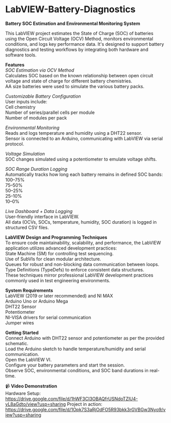 # LabVIEW-Battery-Diagnostics  

**Battery SOC Estimation and Environmental Monitoring System**  

This LabVIEW project estimates the State of Charge (SOC) of batteries using the Open Circuit Voltage (OCV) Method, monitors environmental conditions, and logs key performance data. It's designed to support battery diagnostics and testing workflows by integrating both hardware and software tools.  

**Features**  
*SOC Estimation via OCV Method*  
Calculates SOC based on the known relationship between open circuit voltage and state of charge for different battery chemistries.  
AA size batteries were used to simulate the various battery packs.  

*Customizable Battery Configuration*  
User inputs include:  
Cell chemistry   
Number of series/parallel cells per module  
Number of modules per pack  

*Environmental Monitoring*  
Reads and logs temperature and humidity using a DHT22 sensor.  
Sensor is connected to an Arduino, communicating with LabVIEW via serial protocol.  

*Voltage Simulation*  
SOC changes simulated using a potentiometer to emulate voltage shifts.  

*SOC Range Duration Logging*  
Automatically tracks how long each battery remains in defined SOC bands:  
100–75%  
75–50%  
50–25%  
25–10%  
10–0%  

*Live Dashboard + Data Logging*  
User-friendly interface in LabVIEW.  
All data (OCVs, SOCs, temperature, humidity, SOC duration) is logged in structured CSV files.  

**LabVIEW Design and Programming Techniques**  
To ensure code maintainability, scalability, and performance, the LabVIEW application utilizes advanced development practices:  
State Machine (SM) for controlling test sequencing.  
Use of SubVIs for clean modular architecture.  
Queues for robust and non-blocking data communication between loops.  
Type Definitions (TypeDefs) to enforce consistent data structures.  
These techniques mirror professional LabVIEW development practices commonly used in test engineering environments.  

**System Requirements**  
LabVIEW (2019 or later recommended) and NI MAX  
Arduino Uno or Arduino Mega    
DHT22 Sensor  
Potentiometer  
NI-VISA drivers for serial communication  
Jumper wires  

**Getting Started**  
Connect Arduino with DHT22 sensor and potentiometer as per the provided schematic.  
Load the Arduino sketch to handle temperature/humidity and serial communication.  
Open the LabVIEW VI.  
Configure your battery parameters and start the session.  
Observe SOC, environmental conditions, and SOC band durations in real-time.  

📹 **Video Demonstration**  
Hardware Setup: https://drive.google.com/file/d/1hWF3CI3OBAQfrUSNdoTZlU4-vL8aGdto/view?usp=sharing
Project in action: https://drive.google.com/file/d/1Opk7S3aRjOdFO5R93bkk3rGVBGw3Nyo9/view?usp=sharing  

